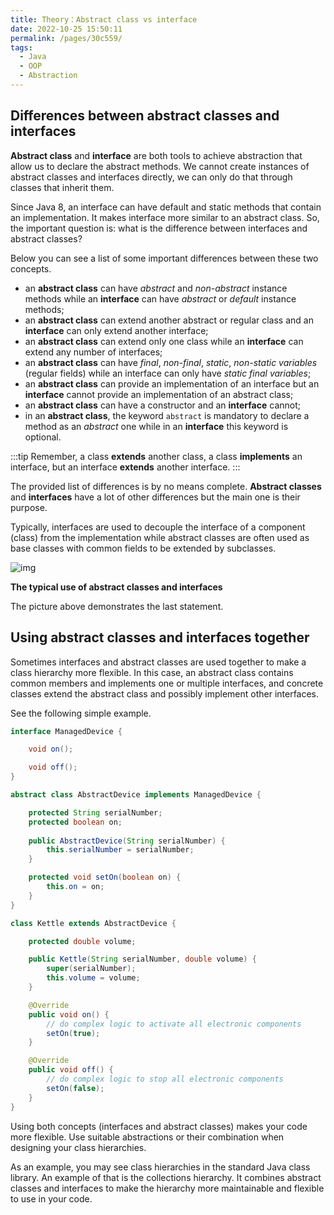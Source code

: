 ```yaml
---
title: Theory：Abstract class vs interface
date: 2022-10-25 15:50:11
permalink: /pages/30c559/
tags:
  - Java
  - OOP
  - Abstraction
---
```

## Differences between abstract classes and interfaces

**Abstract class** and **interface** are both tools to achieve abstraction that allow us to declare the abstract methods. We cannot create instances of abstract classes and interfaces directly, we can only do that through classes that inherit them.

Since Java 8, an interface can have default and static methods that contain an implementation. It makes interface more similar to an abstract class. So, the important question is: what is the difference between interfaces and abstract classes?

Below you can see a list of some important differences between these two concepts.

- an **abstract class** can have *abstract* and *non-abstract* instance methods while an **interface** can have *abstract* or *default* instance methods;
- an **abstract class** can extend another abstract or regular class and an **interface** can only extend another interface;
- an **abstract class** can extend only one class while an **interface** can extend any number of interfaces;
- an **abstract class** can have *final*, *non-final*, *static*, *non-static* *variables* (regular fields) while an interface can only have *static final variables*;
- an **abstract class** can provide an implementation of an interface but an **interface** cannot provide an implementation of an abstract class;
- an **abstract class** can have a constructor and an **interface** cannot;
- in an **abstract class**, the keyword `abstract` is mandatory to declare a method as an *abstract* one while in an **interface** this keyword is optional.

:::tip
Remember, a class **extends** another class, a class **implements** an interface, but an interface **extends** another interface.
:::


The provided list of differences is by no means complete. **Abstract classes** and **interfaces** have a lot of other differences but the main one is their purpose.

Typically, interfaces are used to decouple the interface of a component (class) from the implementation while abstract classes are often used as base classes with common fields to be extended by subclasses.

![img](https://ucarecdn.com/9fa7370b-f71e-4d61-b11d-e49b1cba526d/)

**The typical use of abstract classes and interfaces**

The picture above demonstrates the last statement.

## Using abstract classes and interfaces together

Sometimes interfaces and abstract classes are used together to make a class hierarchy more flexible. In this case, an abstract class contains common members and implements one or multiple interfaces, and concrete classes extend the abstract class and possibly implement other interfaces.

See the following simple example.

```java
interface ManagedDevice {

    void on();

    void off();
}

abstract class AbstractDevice implements ManagedDevice {

    protected String serialNumber;
    protected boolean on;
    
    public AbstractDevice(String serialNumber) {
        this.serialNumber = serialNumber;
    }

    protected void setOn(boolean on) {
        this.on = on;
    }
}

class Kettle extends AbstractDevice {

    protected double volume;

    public Kettle(String serialNumber, double volume) {
        super(serialNumber);
        this.volume = volume;
    }

    @Override
    public void on() {
        // do complex logic to activate all electronic components
        setOn(true);
    }

    @Override
    public void off() {
        // do complex logic to stop all electronic components
        setOn(false);
    }
}
```

Using both concepts (interfaces and abstract classes) makes your code more flexible. Use suitable abstractions or their combination when designing your class hierarchies.

As an example, you may see class hierarchies in the standard Java class library. An example of that is the collections hierarchy. It combines abstract classes and interfaces to make the hierarchy more maintainable and flexible to use in your code.